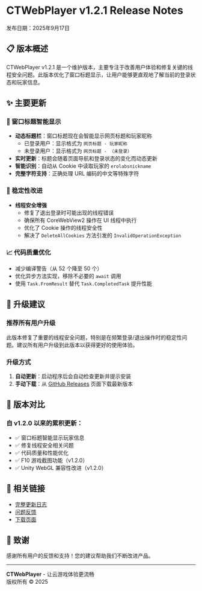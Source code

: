 # CTWebPlayer v1.2.1 Release Notes

发布日期：2025年9月17日

## 📋 版本概述

CTWebPlayer v1.2.1 是一个维护版本，主要专注于改善用户体验和修复关键的线程安全问题。此版本优化了窗口标题显示，让用户能够更直观地了解当前的登录状态和玩家信息。

## ✨ 主要更新

### 🎯 窗口标题智能显示
- **动态标题栏**：窗口标题现在会智能显示网页标题和玩家昵称
  - 已登录用户：显示格式为 `网页标题 - 玩家昵称`
  - 未登录用户：显示格式为 `网页标题 - （未登录）`
- **实时更新**：标题会随着页面导航和登录状态的变化而动态更新
- **智能识别**：自动从 Cookie 中读取玩家的 `erolabsnickname`
- **完整字符支持**：正确处理 URL 编码的中文等特殊字符

### 🔧 稳定性改进
- **线程安全增强**
  - 修复了退出登录时可能出现的线程错误
  - 确保所有 CoreWebView2 操作在 UI 线程中执行
  - 优化了 Cookie 操作的线程安全性
  - 解决了 `DeleteAllCookies` 方法引发的 `InvalidOperationException`

### 📈 代码质量优化
- 减少编译警告（从 52 个降至 50 个）
- 优化异步方法实现，移除不必要的 `await` 调用
- 使用 `Task.FromResult` 替代 `Task.CompletedTask` 提升性能

## 🚀 升级建议

### 推荐所有用户升级
此版本修复了重要的线程安全问题，特别是在频繁登录/退出操作时的稳定性问题。建议所有用户升级到此版本以获得更好的使用体验。

### 升级方式
1. **自动更新**：启动程序后会自动检查更新并提示安装
2. **手动下载**：从 [GitHub Releases](https://github.com/a11s/ctwebplayer/releases/tag/v1.2.1) 页面下载最新版本

## 📝 版本对比

### 自 v1.2.0 以来的累积更新：
- ✅ 窗口标题智能显示玩家信息
- ✅ 修复线程安全相关问题
- ✅ 代码质量和性能优化
- ✅ F10 游戏截图功能（v1.2.0）
- ✅ Unity WebGL 兼容性改进（v1.2.0）

## 🔗 相关链接

- [完整更新日志](https://github.com/a11s/ctwebplayer/blob/main/CHANGELOG.md)
- [问题反馈](https://github.com/a11s/ctwebplayer/issues)
- [下载页面](https://github.com/a11s/ctwebplayer/releases/tag/v1.2.1)

## 🙏 致谢

感谢所有用户的反馈和支持！您的建议帮助我们不断改进产品。

---

**CTWebPlayer** - 让云游戏体验更流畅  
版权所有 © 2025